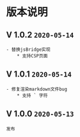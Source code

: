 # 版本说明
## V 1.0.2 ```2020-05-14```
    - 替换jsBridge实现
        * 支持CSP页面

## V 1.0.1 ```2020-05-14```
    - 修复渲染markdown文件bug
        * 支持 ` 字符

## V 1.0.0 ```2020-05-13```
    发布
